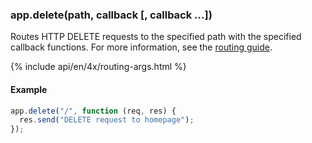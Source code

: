 <h3 id='app.delete.method'>app.delete(path, callback [, callback ...])</h3>

Routes HTTP DELETE requests to the specified path with the specified callback functions.
For more information, see the [routing guide](/guide/routing.html).

{% include api/en/4x/routing-args.html %}

#### Example

```js
app.delete("/", function (req, res) {
  res.send("DELETE request to homepage");
});
```
